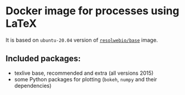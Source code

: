 # Docker image for processes using LaTeX

It is based on `ubuntu-20.04` version of [`resolwebio/base`](
public.ecr.aws/genialis/resolwebio/base:ubuntu-20.04-03042021) image.

Included packages:
------------------------------
* texlive base, recommended and extra (all versions 2015)
* some Python packages for plotting (`bokeh`, `numpy` and their dependencies)

